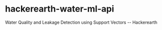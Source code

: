 # hackerearth-water-ml-api
Water Quality and Leakage Detection using Support Vectors -- Hackerearth
